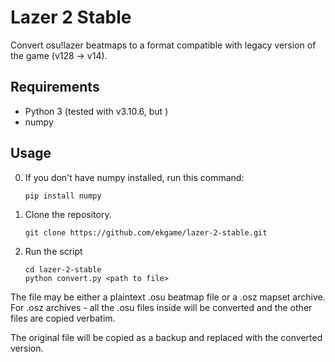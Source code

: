 # Lazer 2 Stable

Convert osu!lazer beatmaps to a format compatible with legacy version of the game (v128 -> v14).

## Requirements
* Python 3 (tested with v3.10.6, but )
* numpy

## Usage
0. If you don't have numpy installed, run this command:
    ```commandline
    pip install numpy
    ```
1. Clone the repository.
    ```commandline
    git clone https://github.com/ekgame/lazer-2-stable.git
    ```
2. Run the script
    ```commandline
    cd lazer-2-stable
    python convert.py <path to file>
    ```

The file may be either a plaintext .osu beatmap file or a .osz mapset archive. For .osz archives - all the .osu files inside will be converted and the other files are copied verbatim.

The original file will be copied as a backup and replaced with the converted version.